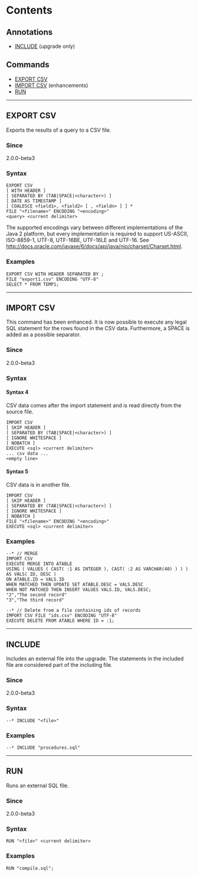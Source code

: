 # Contents #
## Annotations ##
  * [INCLUDE](#INCLUDE.md) (upgrade only)
## Commands ##
  * [EXPORT CSV](#EXPORT_CSV.md)
  * [IMPORT CSV](#IMPORT_CSV.md) (enhancements)
  * [RUN](#RUN.md)


---

## EXPORT CSV ##
Exports the results of a query to a CSV file.
### Since ###
2.0.0-beta3
### Syntax ###
```
EXPORT CSV
[ WITH HEADER ]
[ SEPARATED BY (TAB|SPACE|<character>) ]
[ DATE AS TIMESTAMP ]
[ COALESCE <field1>, <field2> [ , <fieldn> ] ] *
FILE "<filename>" ENCODING "<encoding>"
<query> <current delimiter>
```
The supported encodings vary between different implementations of the Java 2 platform, but every implementation is required to support US-ASCII, ISO-8859-1, UTF-8, UTF-16BE, UTF-16LE and UTF-16. See http://docs.oracle.com/javase/6/docs/api/java/nio/charset/Charset.html.

### Examples ###
```
EXPORT CSV WITH HEADER SEPARATED BY ;
FILE "export1.csv" ENCODING "UTF-8"
SELECT * FROM TEMP1;
```


---

## IMPORT CSV ##
This command has been enhanced. It is now possible to execute any legal SQL statement for the rows found in the CSV data. Furthermore, a SPACE is added as a possible separator.
### Since ###
2.0.0-beta3
### Syntax ###
#### Syntax 4 ####
CSV data comes after the import statement and is read directly from the source file.
```
IMPORT CSV
[ SKIP HEADER ]
[ SEPARATED BY (TAB|SPACE|<character>) ]
[ IGNORE WHITESPACE ]
[ NOBATCH ]
EXECUTE <sql> <current delimiter>
... csv data ...
<empty line>
```
#### Syntax 5 ####
CSV data is in another file.
```
IMPORT CSV
[ SKIP HEADER ]
[ SEPARATED BY (TAB|SPACE|<character>) ]
[ IGNORE WHITESPACE ]
[ NOBATCH ]
FILE "<filename>" ENCODING "<encoding>"
EXECUTE <sql> <current delimiter>
```

### Examples ###
```
--* // MERGE
IMPORT CSV
EXECUTE MERGE INTO ATABLE
USING ( VALUES ( CAST( :1 AS INTEGER ), CAST( :2 AS VARCHAR(40) ) ) ) AS VALS( ID, DESC )
ON ATABLE.ID = VALS.ID
WHEN MATCHED THEN UPDATE SET ATABLE.DESC = VALS.DESC
WHEN NOT MATCHED THEN INSERT VALUES VALS.ID, VALS.DESC;
"2","The second record"
"3","The third record"

--* // Delete from a file containing ids of records
IMPORT CSV FILE "ids.csv" ENCODING "UTF-8"
EXECUTE DELETE FROM ATABLE WHERE ID = :1;
```


---

## INCLUDE ##
Includes an external file into the upgrade. The statements in the included file are considered part of the including file.
### Since ###
2.0.0-beta3
### Syntax ###
```
--* INCLUDE "<file>"
```

### Examples ###
```
--* INCLUDE "procedures.sql"
```


---

## RUN ##
Runs an external SQL file.
### Since ###
2.0.0-beta3
### Syntax ###
```
RUN "<file>" <current delimiter>
```

### Examples ###
```
RUN "compile.sql";
```